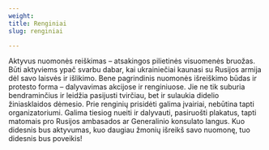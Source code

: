 ```yaml
---
weight: 
title: Renginiai
slug: renginiai

---
```

Aktyvus nuomonės reiškimas – atsakingos pilietinės visuomenės bruožas. Būti aktyviems ypač svarbu dabar, kai ukrainiečiai kaunasi su Rusijos armija dėl savo laisvės ir išlikimo. Bene pagrindinis nuomonės išreiškimo būdas ir protesto forma – dalyvavimas akcijose ir renginiuose. Jie ne tik suburia bendraminčius ir leidžia pasijusti tvirčiau, bet ir sulaukia didelio žiniasklaidos dėmesio. Prie renginių prisidėti galima įvairiai, nebūtina tapti organizatoriumi. Galima tiesiog nueiti ir dalyvauti, pasiruošti plakatus, tapti matomais pro Rusijos ambasados ar Generalinio konsulato langus. Kuo didesnis bus aktyvumas, kuo daugiau žmonių išreikš savo nuomonę, tuo didesnis bus poveikis!